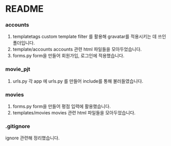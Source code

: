 # README

### accounts

1.  templatetags
   custom template filter 를 활용해 gravatar를 적용시키는 데 쓰인 폴더입니다.
2. template/accounts
   accounts 관련 html 파일들을 모아두었습니다.
3. forms.py
   form을 만들어 회원가입, 로그인에 적용했습니다.



### movie_pjt

1. urls.py
   각 app 에 urls.py 를 만들어 include를 통해 불러들였습니다.



### movies

1. forms.py
   form을 만들어 평점 입력에 활용했습니다.
2. templates/movies
   movies 관련 html 파일들을 모아두었습니다.

### .gitignore

ignore 관련해 정리했습니다.